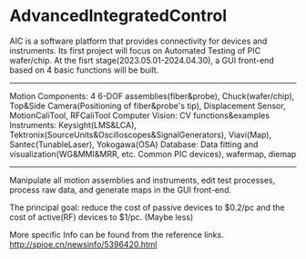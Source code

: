 # AdvancedIntegratedControl
AIC is a software platform that provides connectivity for devices and instruments.
Its first project will focus on Automated Testing of PIC wafer/chip.
At the fisrt stage(2023.05.01-2024.04.30), a GUI front-end based on 4 basic functions will be built.
---- ---- ---- ----
Motion Components: 4 6-DOF assemblies(fiber&probe), Chuck(wafer/chip), Top&Side Camera(Positioning of fiber&probe's tip), Displacement Sensor, MotionCaliTool, RFCaliTool
Computer Vision: CV functions&examples
Instruments: Keysight(LMS&LCA), Tektronix(SourceUnits&Oscilloscopes&SignalGenerators), Viavi(Map), Santec(TunableLaser), Yokogawa(OSA)
Database: Data fitting and visualization(WG&MMI&MRR, etc. Common PIC devices), wafermap, diemap
---- ---- ---- ----
Manipulate all motion assemblies and instruments, edit test processes, process raw data, and generate maps in the GUI front-end.

The principal goal: reduce the cost of passive devices to $0.2/pc and the cost of active(RF) devices to $1/pc. (Maybe less)

More specific Info can be found from the reference links.
http://spioe.cn/newsinfo/5396420.html
